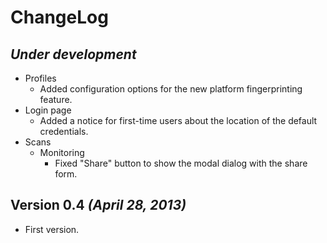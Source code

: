 # ChangeLog

## _Under development_

- Profiles
    - Added configuration options for the new platform fingerprinting feature.
- Login page
    - Added a notice for first-time users about the location of the default credentials.
- Scans
    - Monitoring
        - Fixed "Share" button to show the modal dialog with the share form.

## Version 0.4 _(April 28, 2013)_

- First version.
